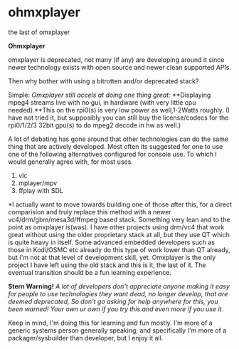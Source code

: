 # ohmxplayer
the last of omxplayer

**Ohmxplayer**

omxplayer is deprecated, not many (if any) are developing around it since newer technology exists with open source and newer clean supported APIs.

Then why bother with using a bitrotten and/or deprecated stack?

Simple:
*Omxplayer still accels at doing one thing great:* 
**Displaying mpeg4 streams live with no gui, in hardware (with very little cpu needed).**This on the rpi0(s) is very low power as well,1-2Watts roughly.
   (I have not tried it, but supposibly you can still buy the license/codecs for the rpi0/1/2/3 32bit gpu(s) to do mpeg2 decode in hw as well.)
    

A lot of debating has gone around that other technologies can do the same thing that are actively developed.
	Most often its suggested for one to use one of the following alternatives configured for console use.
  To which I would generally agree with, for most uses.
  
  1. vlc      
  2. mplayer/mpv 
  3. ffplay with SDL

*I actually want to move towards building one of those after this, for a direct comparision and truly replace this method with a newer vc4/drm/gbm/mesa3d/ffmpeg based stack.
Something very lean and to the point as omxplayer is(was). I have other projects using drm/vc4 that work great without using the older proprietary stack at all, but they use QT which is quite heavy in itself. Some advanced embedded developers such as those in Kodi/OSMC etc already do this type of work lower than QT already, but I'm not at that level of development skill, yet. 
Omxplayer is the only project I have left using the old stack and this is it, the last of it.
The eventual transition should be a fun learning experience.

**Stern Warning!** *A lot of developers don't appreciate anyone making it easy for people to use technologies they want dead, no longer develop, that are deemed deprecated,
So don't go asking for help anywhere for this, you been warned! Your own ur own if you try this and even more if you use it.* 

Keep in mind, I'm doing this for learning and fun mostly. I'm more of a generic systems person generally speaking; and specifically I'm more of a packager/sysbuilder than developer, but I enjoy it all.
